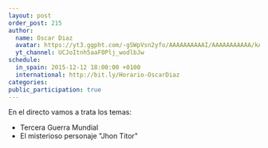 ```yaml
---
layout: post
order_post: 215
author:
  name: Oscar Diaz
  avatar: https://yt3.ggpht.com/-gSWpVsn2yfo/AAAAAAAAAAI/AAAAAAAAAAA/kAOTKBdMEvg/s88-c-k-no/photo.jpg
  yt_channel: UCJoItnh5aaF0Plj_wodlbJw
schedule:
  in_spain: 2015-12-12 18:00:00 +0100
  international: http://bit.ly/Horario-OscarDiaz
categories:
public_participation: true
---
```

En el directo vamos a trata los temas:

- Tercera Guerra Mundial
- El misterioso personaje "Jhon Titor"
